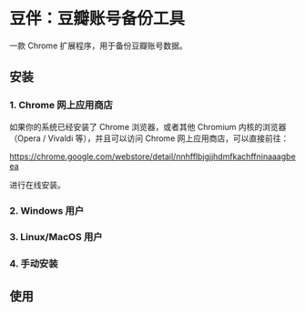 # 豆伴：豆瓣账号备份工具
一款 Chrome 扩展程序，用于备份豆瓣账号数据。

## 安装

### 1. Chrome 网上应用商店

如果你的系统已经安装了 Chrome 浏览器，或者其他 Chromium 内核的浏览器（Opera / Vivaldi 等），并且可以访问 Chrome 网上应用商店，可以直接前往：

https://chrome.google.com/webstore/detail/nnhfflbjgjjhdmfkachffninaaagbeea

进行在线安装。

### 2. Windows 用户



### 3. Linux/MacOS 用户



### 4. 手动安装

## 使用